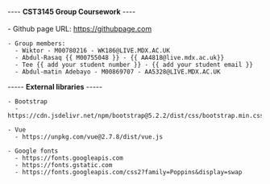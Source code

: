---- <b>CST3145 Group Coursework</b> ----
    <br> <br>
    - Github page URL: https://githubpage.com

    - Group members:
      - Wiktor - M00780216 - WK186@LIVE.MDX.AC.UK
      - Abdul-Rasaq {{ M00755048 }} - {{ AA4818@live.mdx.ac.uk}}
      - Tee {{ add your student number }} - {{ add your student email }}
      - Abdul-matin Adebayo - M00869707 - AA5328@LIVE.MDX.AC.UK

 ----- <b>External libraries</b> -----    
  
    - Bootstrap
      - https://cdn.jsdelivr.net/npm/bootstrap@5.2.2/dist/css/bootstrap.min.css
    
    - Vue
      - https://unpkg.com/vue@2.7.8/dist/vue.js
      
    - Google fonts
      - https://fonts.googleapis.com
      - https://fonts.gstatic.com
      - https://fonts.googleapis.com/css2?family=Poppins&display=swap
